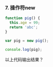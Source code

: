 ### 7. 操作符new

```js
function pig() {
  this.age = 99;
  return 'abc';
}

var pig = new pig();

console.log(pig);
```

以上代码输出结果？